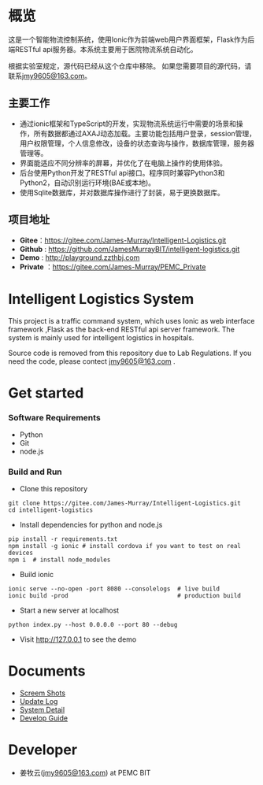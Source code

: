 # 概览

这是一个智能物流控制系统，使用Ionic作为前端web用户界面框架，Flask作为后端RESTful api服务器。本系统主要用于医院物流系统自动化。

根据实验室规定，源代码已经从这个仓库中移除。
如果您需要项目的源代码，请联系<jmy9605@163.com>。

## 主要工作

* 通过ionic框架和TypeScript的开发，实现物流系统运行中需要的场景和操作，所有数据都通过AXAJ动态加载。主要功能包括用户登录，session管理，用户权限管理，个人信息修改，设备的状态查询与操作，数据库管理，服务器管理等。
* 界面能适应不同分辨率的屏幕，并优化了在电脑上操作的使用体验。
* 后台使用Python开发了RESTful api接口。程序同时兼容Python3和Python2，自动识别运行环境(BAE或本地)。
* 使用Sqlite数据库，并对数据库操作进行了封装，易于更换数据库。

## 项目地址

* __Gitee__：<https://gitee.com/James-Murray/Intelligent-Logistics.git>
* __Github__ : <https://github.com/JamesMurrayBIT/intelligent-logistics.git> 
* __Demo__  : <http://playground.zzthbj.com>
* __Private__ ：<https://gitee.com/James-Murray/PEMC_Private>

# Intelligent Logistics System

This project is a traffic command system, which uses Ionic as web interface framework ,Flask as the back-end RESTful api server framework. The system is mainly used for intelligent logistics in hospitals.

Source code is removed from this repository due to Lab Regulations.
If you need the code, please contect <jmy9605@163.com> .

# Get started

### Software Requirements

- Python
- Git
- node.js

### Build and Run

* Clone this repository

```shell
git clone https://gitee.com/James-Murray/Intelligent-Logistics.git
cd intelligent-logistics
```
* Install dependencies for python and node.js

```shell
pip install -r requirements.txt
npm install -g ionic # install cordova if you want to test on real devices   
npm i  # install node_modules 
```
* Build ionic

```shell
ionic serve --no-open -port 8080 --consolelogs  # live build
ionic build -prod                               # production build
```
* Start a new server at localhost

```shell
python index.py --host 0.0.0.0 --port 80 --debug
```
* Visit <http://127.0.0.1> to see the demo

# Documents

* [Screem Shots](/James-Murray/Intelligent-Logistics/blob/master/wiki/screenshots.md)
* [Update Log](/James-Murray/Intelligent-Logistics/blob/master/wiki/update.md)
* [System Detail](/James-Murray/Intelligent-Logistics/blob/master/wiki/detail.md)
* [Develop Guide](/James-Murray/Intelligent-Logistics/blob/master/wiki/develop.md)

# Developer

* 姜牧云(jmy9605@163.com) at PEMC BIT

